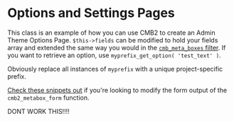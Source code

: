 Options and Settings Pages
==========

This class is an example of how you can use CMB2 to create an Admin Theme Options Page. `$this->fields` can be modified to hold your fields array and extended the same way you would in the [`cmb_meta_boxes` filter](https://github.com/WebDevStudios/CMB2/blob/master/example-functions.php). If you want to retrieve an option, use `myprefix_get_option( 'test_text' )`. 

Obviously replace all instances of `myprefix` with a unique project-specific prefix.

[Check these snippets out](https://github.com/WebDevStudios/CMB2-Snippet-Library/tree/master/helper-functions) if you're looking to modify the form output of the `cmb2_metabox_form` function.

DONT WORK THIS!!!!
